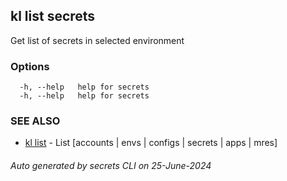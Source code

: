 ## kl list secrets

Get list of secrets in selected environment



### Options

```
  -h, --help   help for secrets
  -h, --help   help for secrets
```

### SEE ALSO

* [kl list](kl_list.md)  - List [accounts | envs | configs | secrets | apps | mres]

###### Auto generated by secrets CLI on 25-June-2024
